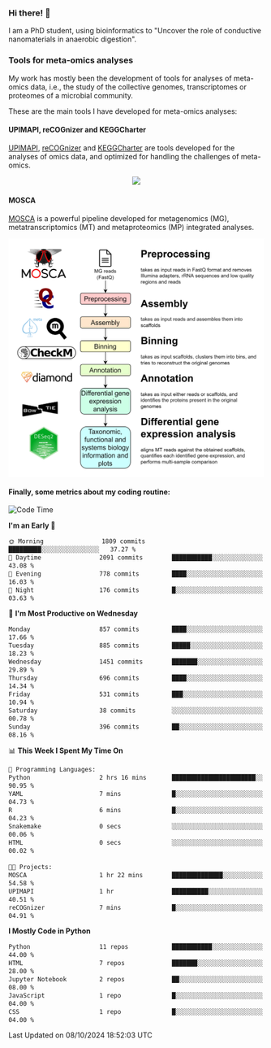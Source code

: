 ### Hi there! 👋

I am a PhD student, using bioinformatics to "Uncover the role of conductive nanomaterials in anaerobic digestion".

### Tools for meta-omics analyses

My work has mostly been the development of tools for analyses of meta-omics data, i.e., the study of the collective genomes, transcriptomes or proteomes of a microbial community.

These are the main tools I have developed for meta-omics analyses:

#### UPIMAPI, reCOGnizer and KEGGCharter

[UPIMAPI](https://github.com/iquasere/UPIMAPI), [reCOGnizer](https://github.com/iquasere/reCOGnizer) and [KEGGCharter](https://github.com/iquasere/KEGGCharter) are tools developed for the analyses of omics data, and optimized for handling the challenges of meta-omics.

<p align="center">
    <img src="assets/annotation_paper.png">
</p>

#### MOSCA

[MOSCA](https://github.com/iquasere/MOSCA) is a powerful pipeline developed for metagenomics (MG), metatranscriptomics (MT) and metaproteomics (MP) integrated analyses.

<p align="center">
    <img src="assets/mosca_workflow.png" align="center" width="700">
</p>


#### Finally, some metrics about my coding routine:

<!--START_SECTION:waka-->
![Code Time](http://img.shields.io/badge/Code%20Time-869%20hrs%2026%20mins-blue)

**I'm an Early 🐤** 

```text
🌞 Morning                1809 commits        █████████░░░░░░░░░░░░░░░░   37.27 % 
🌆 Daytime                2091 commits        ███████████░░░░░░░░░░░░░░   43.08 % 
🌃 Evening                778 commits         ████░░░░░░░░░░░░░░░░░░░░░   16.03 % 
🌙 Night                  176 commits         █░░░░░░░░░░░░░░░░░░░░░░░░   03.63 % 
```
📅 **I'm Most Productive on Wednesday** 

```text
Monday                   857 commits         ████░░░░░░░░░░░░░░░░░░░░░   17.66 % 
Tuesday                  885 commits         █████░░░░░░░░░░░░░░░░░░░░   18.23 % 
Wednesday                1451 commits        ███████░░░░░░░░░░░░░░░░░░   29.89 % 
Thursday                 696 commits         ████░░░░░░░░░░░░░░░░░░░░░   14.34 % 
Friday                   531 commits         ███░░░░░░░░░░░░░░░░░░░░░░   10.94 % 
Saturday                 38 commits          ░░░░░░░░░░░░░░░░░░░░░░░░░   00.78 % 
Sunday                   396 commits         ██░░░░░░░░░░░░░░░░░░░░░░░   08.16 % 
```


📊 **This Week I Spent My Time On** 

```text
💬 Programming Languages: 
Python                   2 hrs 16 mins       ███████████████████████░░   90.95 % 
YAML                     7 mins              █░░░░░░░░░░░░░░░░░░░░░░░░   04.73 % 
R                        6 mins              █░░░░░░░░░░░░░░░░░░░░░░░░   04.23 % 
Snakemake                0 secs              ░░░░░░░░░░░░░░░░░░░░░░░░░   00.06 % 
HTML                     0 secs              ░░░░░░░░░░░░░░░░░░░░░░░░░   00.02 % 

🐱‍💻 Projects: 
MOSCA                    1 hr 22 mins        ██████████████░░░░░░░░░░░   54.58 % 
UPIMAPI                  1 hr                ██████████░░░░░░░░░░░░░░░   40.51 % 
reCOGnizer               7 mins              █░░░░░░░░░░░░░░░░░░░░░░░░   04.91 % 
```

**I Mostly Code in Python** 

```text
Python                   11 repos            ███████████░░░░░░░░░░░░░░   44.00 % 
HTML                     7 repos             ███████░░░░░░░░░░░░░░░░░░   28.00 % 
Jupyter Notebook         2 repos             ██░░░░░░░░░░░░░░░░░░░░░░░   08.00 % 
JavaScript               1 repo              █░░░░░░░░░░░░░░░░░░░░░░░░   04.00 % 
CSS                      1 repo              █░░░░░░░░░░░░░░░░░░░░░░░░   04.00 % 
```




 Last Updated on 08/10/2024 18:52:03 UTC
<!--END_SECTION:waka-->
